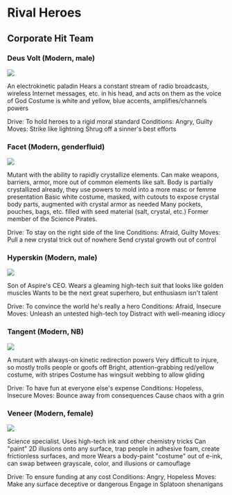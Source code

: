 <!-- TITLE: Rival Heroes -->
<!-- SUBTITLE: A quick summary of Rival Heroes -->

# Rival Heroes
## Corporate Hit Team

### Deus Volt (Modern, male)

![](https://66.media.tumblr.com/cc12d82067fba2beacc2d0c05cbcaa01/tumblr_p5ir6ksRuV1ufcrvgo1_400.jpg)

An electrokinetic paladin
Hears a constant stream of radio broadcasts, wireless Internet messages, etc. in his head, and acts on them as the voice of God
Costume is white and yellow, blue accents, amplifies/channels powers

Drive: To hold heroes to a rigid moral standard
Conditions: Angry, Guilty
Moves:
Strike like lightning
Shrug off a sinner's best efforts

### Facet (Modern, genderfluid)

![](https://i.pinimg.com/originals/46/b6/43/46b6439330c9437180594f021a5b0249.jpg)

Mutant with the ability to rapidly crystallize elements.
Can make weapons, barriers, armor, more out of common elements like salt.
Body is partially crystallized already, they use powers to mold into a more masc or femme presentation
Basic white costume, masked, with cutouts to expose crystal body parts, augmented with crystal armor as needed
Many pockets, pouches, bags, etc. filled with seed material (salt, crystal, etc.)
Former member of the Science Pirates.

Drive: To stay on the right side of the line
Conditions: Afraid, Guilty
Moves:
Pull a new crystal trick out of nowhere
Send crystal growth out of control

### Hyperskin (Modern, male)

![](https://i.pinimg.com/originals/33/26/e7/3326e71b922ddca7003816cff77e9659.jpg)

Son of Aspire's CEO.
Wears a gleaming high-tech suit that looks like golden muscles
Wants to be the next great superhero, but enthusiasm isn't talent

Drive: To convince the world he's really a hero
Conditions: Afraid, Insecure
Moves:
Unleash an untested high-tech toy
Distract with well-meaning idiocy

### Tangent (Modern, NB)

![](https://www.pinkbasis.com/media/catalog/product/cache/3/image/9df78eab33525d08d6e5fb8d27136e95/c/l/a3/clothing-outfit-kk89c-62-diffmarigoldred.jpg)

A mutant with always-on kinetic redirection powers
Very difficult to injure, so mostly trolls people or goofs off
Bright, attention-grabbing red/yellow costume, with stripes
Costume has wingsuit webbing to allow gliding

Drive: To have fun at everyone else's expense
Conditions: Hopeless, Insecure
Moves:
Bounce away from consequences
Cause chaos with a grin

### Veneer (Modern, female)

![](https://i.redd.it/wqlvoozc9av21.jpg)

Science specialist. Uses high-tech ink and other chemistry tricks
Can "paint" 2D illusions onto any surface, trap people in adhesive foam, create frictionless surfaces, and more
Wears a body-paint "costume" out of e-ink, can swap between grayscale, color, and illusions or camouflage

Drive: To ensure funding at any cost
Conditions: Angry, Hopeless
Moves:
Make any surface deceptive or dangerous
Engage in Splatoon shenanigans

